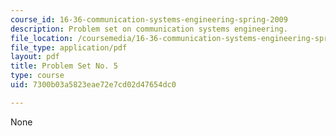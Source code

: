 ```yaml
---
course_id: 16-36-communication-systems-engineering-spring-2009
description: Problem set on communication systems engineering.
file_location: /coursemedia/16-36-communication-systems-engineering-spring-2009/7300b03a5823eae72e7cd02d47654dc0_MIT16_36s09_assn05.pdf
file_type: application/pdf
layout: pdf
title: Problem Set No. 5
type: course
uid: 7300b03a5823eae72e7cd02d47654dc0

---
```

None